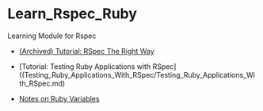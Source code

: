 # Learn_Rspec_Ruby
Learning Module for Rspec
 - [(Archived) Tutorial: RSpec The Right Way](Archive/RSpec_The_Right_Way.md)
 - [Tutorial: Testing Ruby Applications with RSpec]((Testing_Ruby_Applications_With_RSpec/Testing_Ruby_Applications_With_RSpec.md)

 - [Notes on Ruby Variables](Notes_on_Ruby_Variables.md)
